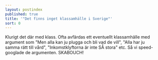 ```yaml
---
layout: postindex
published: true
title: '"Det finns inget klassamhälle i Sverige"'
sort: 0
---
```


Klurigt det där med klass. Ofta avfärdas ett eventuellt klassamhälle med argument som "Men alla kan ju plugga och bli vad de vill", "Alla har ju samma rätt till vård", "Inkomstklyftorna är inte SÅ stora" etc. Så vi speed-googlade de argumenten. SKABOUCH!
